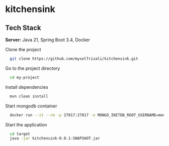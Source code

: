 # kitchensink

## Tech Stack

**Server:** Java 21, Spring Boot 3.4, Docker

Clone the project

```bash
  git clone https://github.com/myselfrizali/kitchensink.git
```

Go to the project directory

```bash
  cd my-project
```

Install dependencies

```bash
  mvn clean install
```

Start mongodb container
```bash
  docker run --it --rm -p 27017:27017 -e MONGO_INITDB_ROOT_USERNAME=mongoadmin -e MONGO_INITDB_ROOT_PASSWORD=secret mongo
```

Start the application

```bash
  cd target
  java -jar kitchensink-0.0.1-SNAPSHOT.jar
```